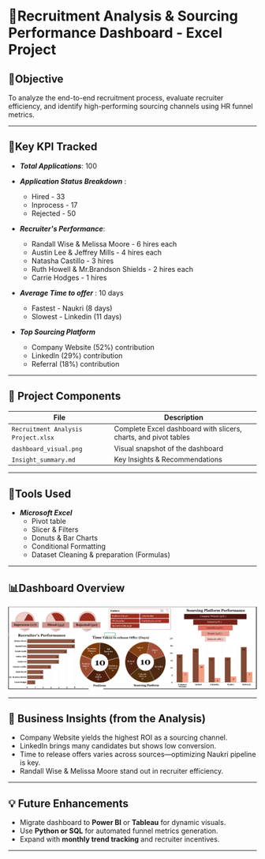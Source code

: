 # 🧩Recruitment Analysis & Sourcing Performance Dashboard - Excel Project

## 📌Objective
To analyze the end-to-end recruitment process, evaluate recruiter efficiency, and identify high-performing sourcing channels using HR funnel metrics.

---

## 🔰Key KPI Tracked
- ***Total Applications***: 100
- ***Application Status Breakdown*** :
  -  Hired - 33
  - Inprocess - 17
  - Rejected - 50

- ***Recruiter's Performance***:
  - Randall Wise & Melissa Moore - 6 hires each
  - Austin Lee & Jeffrey Mills - 4 hires each
  - Natasha Castillo - 3 hires
  - Ruth Howell & Mr.Brandson Shields - 2 hires each
  - Carrie Hodges - 1 hires

- ***Average Time to offer*** : 10 days
  - Fastest - Naukri (8 days)
  - Slowest - Linkedin (11 days)

- ***Top Sourcing Platform***
   - Company Website (52%) contribution
   - LinkedIn (29%) contribution
   - Referral (18%) contribution
   
--- 

## 📂 Project Components
| File | Description |
|------|-------------|
| `Recruitment Analysis Project.xlsx` | Complete Excel dashboard with slicers, charts, and pivot tables |
| `dashboard_visual.png` | Visual snapshot of the dashboard |
| `Insight_summary.md`  | Key Insights & Recommendations  |

---

## 🧰Tools Used
- ***Microsoft Excel***
  - Pivot table
  - Slicer & Filters
  - Donuts & Bar Charts
  - Conditional Formatting
  - Dataset Cleaning & preparation (Formulas)

---

## 📊Dashboard Overview
![Dashboard Preview](https://github.com/Gupta-Unnati/Recruitment-Analysis-Project-EXCEL-/blob/main/Screenshot%202025-06-14%20234142.png)

---

## 🧠 Business Insights (from the Analysis)
- Company Website yields the highest ROI as a sourcing channel.
- LinkedIn brings many candidates but shows low conversion.
- Time to release offers varies across sources—optimizing Naukri pipeline is key.
- Randall Wise & Melissa Moore stand out in recruiter efficiency.

---

## 💡 Future Enhancements
- Migrate dashboard to **Power BI** or **Tableau** for dynamic visuals.
- Use **Python or SQL** for automated funnel metrics generation.
- Expand with **monthly trend tracking** and recruiter incentives.

---








